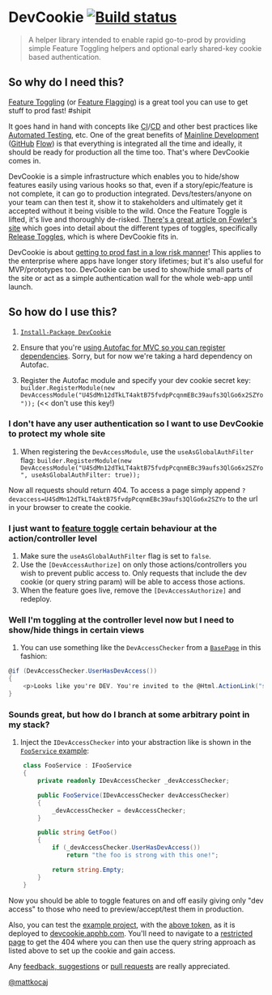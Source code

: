 # DevCookie [![Build status](https://ci.appveyor.com/api/projects/status/5bd2lcbrbv00g3mu?svg=true)](https://ci.appveyor.com/project/cottsak/devcookie)

> A helper library intended to enable rapid go-to-prod by providing simple Feature Toggling helpers and optional early shared-key cookie based authentication.

## So why do I need this?

[Feature Toggling](http://martinfowler.com/bliki/FeatureToggle.html) (or [Feature Flagging](http://stackoverflow.com/a/7707394/56145)) is a great tool you can use to get stuff to prod fast! #shipit

It goes hand in hand with concepts like [CI](https://en.wikipedia.org/wiki/Continuous_integration)/[CD](https://en.wikipedia.org/wiki/Continuous_delivery) and other best practices like [Automated Testing](https://github.com/cottsak/testingstrategyguidance/blob/master/testing-strategy.md), etc. One of the great benefits of [Mainline Development](https://www.thoughtworks.com/insights/blog/enabling-trunk-based-development-deployment-pipelines) ([GitHub](https://guides.github.com/introduction/flow/) [Flow](http://scottchacon.com/2011/08/31/github-flow.html)) is that everything is integrated all the time and ideally, it should be ready for production all the time too. That's where DevCookie comes in.

DevCookie is a simple infrastructure which enables you to hide/show features easily using various hooks so that, even if a story/epic/feature is not complete, it can go to production integrated. Devs/testers/anyone on your team can then test it, show it to stakeholders and ultimately get it accepted without it being visible to the wild. Once the Feature Toggle is lifted, it's live and thoroughly de-risked. [There's a great article on Fowler's site](https://martinfowler.com/articles/feature-toggles.html#ATogglingTale) which goes into detail about the different types of toggles, specifically [Release Toggles](https://martinfowler.com/articles/feature-toggles.html#ReleaseToggles), which is where DevCookie fits in.

DevCookie is about [getting to prod fast in a low risk manner](https://agileforleads.com/)! This applies to the enterprise where apps have longer story lifetimes; but it's also useful for MVP/prototypes too. DevCookie can be used to show/hide small parts of the site or act as a simple authentication wall for the whole web-app until launch.

## So how do I use this?

1. [`Install-Package DevCookie`](https://www.nuget.org/packages/DevCookie/)

2. Ensure that you're [using Autofac for MVC so you can register dependencies](http://docs.autofac.org/en/latest/integration/mvc.html#quick-start). Sorry, but for now we're taking a hard dependency on Autofac.

3. Register the Autofac module and specify your dev cookie secret key: `builder.RegisterModule(new DevAccessModule("U4SdMn12dTkLT4aktB75fvdpPcqnmEBc39aufs3QlGo6x2SZYo"));` (<< don't use this key!)

### I don't have any user authentication so I want to use DevCookie to protect my whole site

1. When registering the `DevAccessModule`, use the `useAsGlobalAuthFilter` flag: `builder.RegisterModule(new DevAccessModule("U4SdMn12dTkLT4aktB75fvdpPcqnmEBc39aufs3QlGo6x2SZYo", useAsGlobalAuthFilter: true));`

Now all requests should return 404. To access a page simply append `?devaccess=U4SdMn12dTkLT4aktB75fvdpPcqnmEBc39aufs3QlGo6x2SZYo` to the url in your browser to create the cookie.

### I just want to [feature toggle](http://stackoverflow.com/a/7707394/56145) certain behaviour at the action/controller level

1. Make sure the `useAsGlobalAuthFilter` flag is set to `false`.
2. Use the `[DevAccessAuthorize]` on only those actions/controllers you wish to prevent public access to. Only requests that include the dev cookie (or query string param) will be able to access those actions.
3. When the feature goes live, remove the `[DevAccessAuthorize]` and redeploy.

### Well I'm toggling at the controller level now but I need to show/hide things in certain views

1. You can use something like the `DevAccessChecker` from a [`BasePage`](https://github.com/cottsak/DevCookie/blob/master/DevCookie.Web/Views/BasePage.cs) in this fashion:
```csharp
@if (DevAccessChecker.UserHasDevAccess())
{
    <p>Looks like you're DEV. You're invited to the @Html.ActionLink("secret section!", "SecretPage", "Other")</p>
}
```

### Sounds great, but how do I branch at some arbitrary point in my stack?

1. Inject the `IDevAccessChecker` into your abstraction like is shown in the [`FooService` example](https://github.com/cottsak/DevCookie/blob/master/DevCookie.Web/Controllers/OtherController.cs):
```csharp
    class FooService : IFooService
    {
        private readonly IDevAccessChecker _devAccessChecker;

        public FooService(IDevAccessChecker devAccessChecker)
        {
            _devAccessChecker = devAccessChecker;
        }

        public string GetFoo()
        {
            if (_devAccessChecker.UserHasDevAccess())
                return "the foo is strong with this one!";

            return string.Empty;
        }
    }
```

Now you should be able to toggle features on and off easily giving only "dev access" to those who need to preview/accept/test them in production.

Also, you can test the [example project](https://github.com/cottsak/DevCookie/tree/master/DevCookie.Web), with the [above token](https://github.com/cottsak/DevCookie/blob/master/DevCookie.Web/App_Start/ContainerConfig.cs), as it is deployed to [devcookie.apphb.com](http://devcookie.apphb.com/). You'll need to navigate to a [restricted page](https://devcookie.apphb.com/other/page) to get the 404 where you can then use the query string approach as listed above to set up the cookie and gain access.

Any [feedback, suggestions](https://github.com/cottsak/DevCookie/issues/new) or [pull requests](https://github.com/cottsak/DevCookie/pulls) are really appreciated.



[@mattkocaj](https://twitter.com/mattkocaj)
